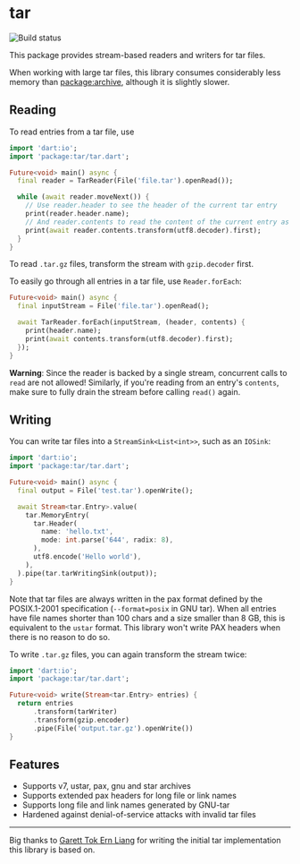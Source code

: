 # tar

![Build status](https://github.com/simolus3/tar/workflows/build/badge.svg)

This package provides stream-based readers and writers for tar files.

When working with large tar files, this library consumes considerably less memory
than [package:archive](https://pub.dev/packages/archive), although it is slightly slower.

## Reading

To read entries from a tar file, use

```dart
import 'dart:io';
import 'package:tar/tar.dart';

Future<void> main() async {
  final reader = TarReader(File('file.tar').openRead());

  while (await reader.moveNext()) {
    // Use reader.header to see the header of the current tar entry
    print(reader.header.name);
    // And reader.contents to read the content of the current entry as a stream
    print(await reader.contents.transform(utf8.decoder).first);
  }
}
```

To read `.tar.gz` files, transform the stream with `gzip.decoder` first.

To easily go through all entries in a tar file, use `Reader.forEach`:

```dart
Future<void> main() async {
  final inputStream = File('file.tar').openRead();

  await TarReader.forEach(inputStream, (header, contents) {
    print(header.name);
    print(await contents.transform(utf8.decoder).first);
  });
}
```

__Warning__: Since the reader is backed by a single stream, concurrent calls to
`read` are not allowed! Similarly, if you're reading from an entry's `contents`,
make sure to fully drain the stream before calling `read()` again.

## Writing

You can write tar files into a `StreamSink<List<int>>`, such as an `IOSink`:

```dart
import 'dart:io';
import 'package:tar/tar.dart';

Future<void> main() async {
  final output = File('test.tar').openWrite();

  await Stream<tar.Entry>.value(
    tar.MemoryEntry(
      tar.Header(
        name: 'hello.txt',
        mode: int.parse('644', radix: 8),
      ),
      utf8.encode('Hello world'),
    ),
  ).pipe(tar.tarWritingSink(output));
}
```

Note that tar files are always written in the pax format defined by the POSIX.1-2001 specification
(`--format=posix` in GNU tar).
When all entries have file names shorter than 100 chars and a size smaller than 8 GB, this is
equivalent to the `ustar` format. This library won't write PAX headers when there is no reason to do so.

To write `.tar.gz` files, you can again transform the stream twice:

```dart
import 'dart:io';
import 'package:tar/tar.dart';

Future<void> write(Stream<tar.Entry> entries) {
  return entries
      .transform(tarWriter)
      .transform(gzip.encoder)
      .pipe(File('output.tar.gz').openWrite())
}
```

## Features

- Supports v7, ustar, pax, gnu and star archives
- Supports extended pax headers for long file or link names
- Supports long file and link names generated by GNU-tar
- Hardened against denial-of-service attacks with invalid tar files

-----

Big thanks to [Garett Tok Ern Liang](https://github.com/walnutdust) for writing the initial 
tar implementation this library is based on.